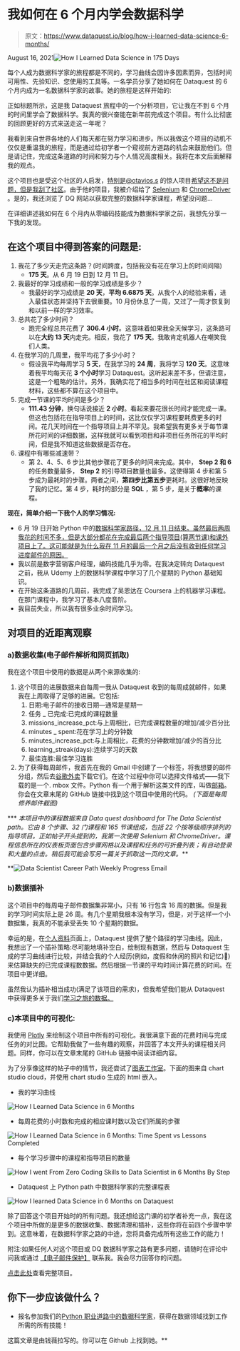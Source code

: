 # 我如何在 6 个月内学会数据科学

> 原文：<https://www.dataquest.io/blog/how-i-learned-data-science-6-months/>

August 16, 2021![How I Learned Data Science in 175 Days](img/15edb0177ebc810ea4e62b8f076669d1.png)

每个人成为数据科学家的旅程都是不同的，学习曲线会因许多因素而异，包括时间可用性、先验知识、您使用的工具等。一名学员分享了她如何在 Dataquest 的 6 个月内成为一名数据科学家的故事。她的旅程是这样开始的:

正如标题所示，这是我 Dataquest 旅程中的一个分析项目，它让我在不到 6 个月的时间里学会了数据科学。我真的很兴奋能在新年前完成这个项目。有什么比彻底的回顾更好的方式来送走这一年呢？

我看到来自世界各地的人们每天都在努力学习和进步。所以我做这个项目的动机不仅仅是重温我的旅程，而是通过给初学者一个窥视前方道路的机会来鼓励他们。但是请记住，完成这条道路的时间和努力与个人情况高度相关。我将在本文后面解释我的观点。

这个项目也是受这个社区的人启发，特别是@otavios.s 的惊人项目[希望这不是问题，但是我刮了社区](https://community.dataquest.io/t/i-hope-this-is-not-a-problem-but-i-scraped-the-community/439582)。由于他的项目，我被介绍给了 [Selenium](https://selenium-python.readthedocs.io/index.html) 和 [ChromeDriver](https://chromedriver.chromium.org/) 。是的，我还浏览了 DQ 网站以获取完整的数据科学家课程，希望没问题…

在详细讲述我如何在 6 个月内从零编码技能成为数据科学家之前，我想先分享一下我的发现。

## 在这个项目中得到答案的问题是:

1.  我花了多少天走完这条路？(时间跨度，包括我没有花在学习上的时间间隔)
    *   **175 天**。从 6 月 19 日到 12 月 11 日。
2.  我最好的学习成绩和一般的学习成绩是多少？
    *   我最好的学习成绩是 **20 天**，**平均 6.6875 天**。从我个人的经验来看，进入最佳状态并坚持下去很重要。10 月份休息了一周，又过了一周才恢复到和以前一样的学习效率。
3.  总共花了多少时间？
    *   跑完全程总共花费了 **306.4 小时**。这意味着如果我全天候学习，这条路可以在**大约 13 天**内走完。相反，我花了 **175 天**。我敢肯定机器人在嘲笑我们人类。
4.  在我学习的几周里，我平均花了多少小时？
    *   假设我平均每周学习 **5 天**，在我学习的 **24 周**，我将学习 **120 天**。这意味着我平均每天花 **3 个小时**学习 Dataquest。这听起来差不多，但请注意，这是一个粗略的估计。另外，我确实花了相当多的时间在社区和阅读课程材料，这些都不算在这个项目中。
5.  完成一节课的平均时间是多少？
    *   **111.43 分钟**，换句话说接近 **2 小时**。看起来要花很长时间才能完成一课。但这也包括花在指导项目上的时间，这比仅仅学习课程要耗费更多的时间。花几天时间在一个指导项目上并不罕见。我希望我有更多关于每节课所花时间的详细数据，这样我就可以看到项目和非项目任务所花的平均时间，但是我不知道这些数据是否存在。
6.  课程中有哪些减速带？
    *   第 2、4、5、6 步比其他步骤花了更多的时间来完成。其中， **Step 2 和 6** 的任务数量最多， **Step 2** 的引导项目数量也最多。这使得第 4 步和第 5 步成为最耗时的步骤。两者之间，**第四步比第五步**更耗时。这很好地反映了我的记忆。第 4 步，耗时的部分是 **SQL** ，第 5 步，是关于**概率**的课程。

**现在，简单介绍一下我个人的学习情况:**

*   6 月 19 日开始 Python 中的[数据科学家路径，12 月 11 日结束。虽然最后两周我花的时间不多，但是大部分都花在完成最后两个指导项目(算两节课)和课外项目上了。这可能就是为什么我在 11 月的最后一个月之后没有收到任何学习进度邮件的原因。](https://www.dataquest.io/path/data-scientist/)
*   我以前是数字营销客户经理，编码技能几乎为零。在我决定转向 Dataquest 之前，我从 Udemy 上的数据科学课程中学习了几个星期的 Python 基础知识。
*   在开始这条道路的几周前，我完成了吴恩达在 Coursera 上的机器学习课程。在那门课程中，我学习了基本八度音阶。
*   我目前失业，所以我有很多业余时间学习。

## 对项目的近距离观察

### a)数据收集(电子邮件解析和网页抓取)

我在这个项目中使用的数据是从两个来源收集的:

1.  这个项目的进展数据来自每周一我从 Dataquest 收到的每周成就邮件，如果我在上周取得了足够的进展。它包括:
    1.  日期:电子邮件的接收日期—通常是星期一
    2.  任务 _ 已完成:已完成的课程数量
    3.  missions_increase_pct:与上周相比，已完成课程数量的增加/减少百分比
    4.  minutes _ spent:花在学习上的分钟数
    5.  minutes_increase_pct:与上周相比，花费的分钟数增加/减少的百分比
    6.  learning_streak(days):连续学习的天数
    7.  最佳连胜:最佳学习连胜
2.  为了获得每周邮件，我首先在我的 Gmail 中创建了一个标签，将我想要的邮件分组，然后去[谷歌外卖](https://takeout.google.com/)下载它们。在这个过程中你可以选择文件格式——我下载的是一个. mbox 文件。Python 有一个用于解析这类文件的库，叫做[邮箱](https://docs.python.org/3/library/mailbox.html)。你会在文章末尾的 GitHub 链接中找到这个项目中使用的代码。
    *(下面是每周修养邮件截图)*

***   *本项目中的课程数据来自 Data quest dashboard for The Data Scientist path。它由 8 个步骤、32 门课程和 165 节课组成，包括 22 个按等级顺序排列的指导项目。正如帖子开头提到的，我第一次使用 Selenium 和 ChromeDriver。课程信息所在的仪表板页面包含步骤网格以及课程和任务的可折叠列表；有自动登录和大量的点击。稍后我可能会写另一篇关于抓取这一页的文章。***

**![Data Scientist Career Path Weekly Progress Email](img/f94251ded172d1d3812bf5020c5ecdbb.png "dataquest-weekly-activity-email")

### b)数据插补

这个项目中的每周电子邮件数据集非常小，只有 16 行包含 16 周的数据。但是我的学习时间实际上是 26 周。有几个星期我根本没有学习，但是，对于这样一个小数据集，我真的不能承受丢失 10 个星期的数据。

幸运的是，在[个人资料](https://app.dataquest.io/profile/veratsien)页面上，Dataquest 提供了整个路径的学习曲线。因此，我想出了一个插补策略:尽可能地填补空白，绘制现有数据，然后与 Dataquest 生成的学习曲线进行比较，并结合我的个人经历(例如，度假和休闲的照片和记忆)🙂)来估算缺失的已完成课程数数据。然后根据一节课的平均时间计算花费的时间。在项目中更详细。

虽然我认为插补相当成功(满足了该项目的需求)，但我希望我们能从 Dataquest 中获得更多关于我们[学习之旅的数据。](https://www.dataquest.io/)

### c)本项目中的可视化:

我使用 [Plotly](https://plotly.com/graphing-libraries/) 来绘制这个项目中所有的可视化。我很满意下面的花费时间与完成任务的对比图。它帮助我做了一些有趣的观察，并回答了本文开头的课程相关问题。同样，你可以在文章末尾的 GitHub 链接中阅读详细内容。

为了分享像这样的帖子中的情节，我还尝试了[图表工作室](https://chart-studio.plotly.com/)。下面的图来自 chart studio cloud，并使用 chart studio 生成的 html 嵌入。

*   我的学习曲线

![How I Learned Data Science in 6 Months](img/71a64c8fba683e6984202b9dd5daca64.png "6-month-learning-curve-by-week-chart")

*   每周花费的小时数和完成的相应课时数以及它们所属的步骤

![How I Learned Data Science in 6 Months: Time Spent vs Lessons Completed](img/b9668096fe41447926ae1768204a754a.png "time-spent-lessons-completed-6-months-by-week-chart")

*   每个学习步骤中的课程和指导项目的数量

![How I went From Zero Coding Skills to Data Scientist in 6 Months By Step](img/c0553a475893922f8f6c7e5d50a765c5.png "data-scientist-lessons-by-step-6-months-chart")

*   Dataquest 上 Python path 中数据科学家的完整课程表

![How I learned Data Science in 6 Months on Dataquest](img/ccf03928b1aaf6cc5be9402d2db88949.png "table-data-scientist-python-curriculum-dq")

除了回答这个项目开始时的所有问题。我还想给这门课的初学者补充一点，我在这个项目中所做的是更多的数据收集、数据清理和插补，这些你将在前四个步骤中学到。这意味着，在数据科学家之路的中途，您将具备完成所有这些工作的能力！

附注:如果任何人对这个项目或 DQ 数据科学家之路有更多问题，请随时在评论中问我或通过 [【电子邮件保护】](/cdn-cgi/l/email-protection#e29487908396918b878ca2858f838b8ecc818d8f) 联系我。我会尽力回答你的问题。

[点击此处](https://github.com/VeeTsien/MyDataQuestLearningCurve/blob/main/My%20DataQuest%20Learning%20Curve.ipynb)查看完整项目。

## 你下一步应该做什么？

*   报名参加我们的[Python 职业道路中的数据科学家](https://www.dataquest.io/path/data-scientist/)，获得在数据领域找到工作所需的所有技能！

这篇文章是由钱薇拉写的。你可以在 Github 上找到她。**
